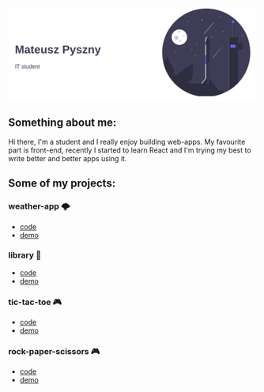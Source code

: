 ![''](https://github.com/MatyD356/MatyD356/blob/master/rocketMan.gif)

## Something about me:

Hi there, I'm a student and I really enjoy building web-apps. My favourite part is front-end,
recently I started to learn React and I'm trying my best to write better and better apps using it.

## Some of my projects:

### weather-app 🌩️
- [code](https://github.com/MatyD356/weather-app/tree/master) 
- [demo](https://matyd356.github.io/weather-app/)

### library 📖
- [code](https://github.com/MatyD356/remeked-lib/tree/master) 
- [demo](https://matyd356.github.io/remeked-lib/)

### tic-tac-toe 🎮
- [code](https://github.com/MatyD356/tic-tac-toe) 
- [demo](https://matyd356.github.io/tic-tac-toe/)

### rock-paper-scissors 🎮
- [code](https://github.com/MatyD356/rock-paper-scissors) 
- [demo](https://matyd356.github.io/rock-paper-scissors/)

